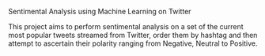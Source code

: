 Sentimental Analysis using Machine Learning on Twitter

This project aims to perform sentimental analysis on a set of the current most popular tweets streamed from Twitter, order them by hashtag and then attempt to ascertain their polarity ranging from Negative, Neutral to Positive.
